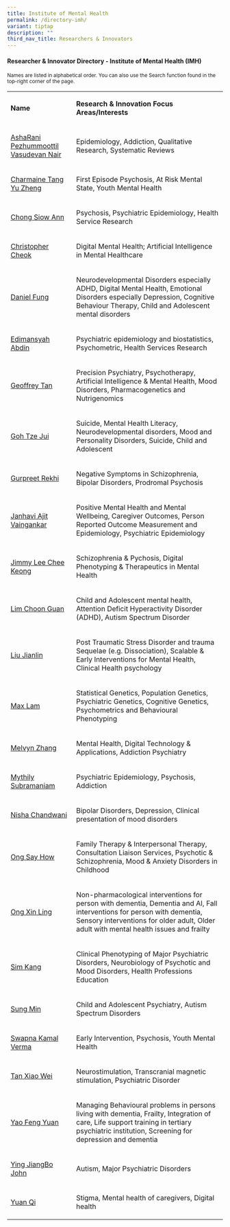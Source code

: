 ```yaml
---
title: Institute of Mental Health
permalink: /directory-imh/
variant: tiptap
description: ""
third_nav_title: Researchers & Innovators
---
```

<h4><strong>Researcher &amp; Innovator Directory - Institute of Mental Health (IMH)</strong></h4>
<p><sup>Names are listed in alphabetical order. You can also use the Search function found in the top-right corner of the page.</sup>
</p>
<p></p>
<table style="minWidth: 50px">
<colgroup>
<col>
<col>
</colgroup>
<tbody>
<tr>
<td rowspan="1" colspan="1">
<p><strong>Name</strong>
</p>
</td>
<td rowspan="1" colspan="1">
<p><strong>Research &amp; Innovation Focus Areas/Interests</strong>
</p>
</td>
</tr>
<tr>
<td rowspan="1" colspan="1">
<p><a href="/files/Researcher Directory/IMH/IMH___AshaRani_Pezhummoottil_Vasudevan_Nair_v0624.pdf" rel="noopener noreferrer nofollow" target="_blank">AshaRani Pezhummoottil Vasudevan Nair</a>
</p>
</td>
<td rowspan="1" colspan="1">
<p>Epidemiology, Addiction, Qualitative Research, Systematic Reviews</p>
</td>
</tr>
<tr>
<td rowspan="1" colspan="1">
<p><a href="/files/Researcher Directory/IMH/IMH___Charmaine_Tang_Yu_Zheng__v2108.pdf" rel="noopener noreferrer nofollow" target="_blank">Charmaine Tang Yu Zheng</a>
</p>
</td>
<td rowspan="1" colspan="1">
<p>First Episode Psychosis, At Risk Mental State, Youth Mental Health</p>
</td>
</tr>
<tr>
<td rowspan="1" colspan="1">
<p><a href="/files/Researcher Directory/IMH/Chong_Siow_Ann_NHG_edited_Jun_2025.pdf" rel="noopener nofollow" target="_blank">Chong Siow Ann</a>
</p>
</td>
<td rowspan="1" colspan="1">
<p>Psychosis, Psychiatric Epidemiology, Health Service Research</p>
</td>
</tr>
<tr>
<td rowspan="1" colspan="1">
<p><a href="/files/Researcher Directory/IMH/Christopher_Cheok_NHG_edited_Jun_2025.pdf" rel="noopener noreferrer nofollow" target="_blank">Christopher Cheok</a>
</p>
</td>
<td rowspan="1" colspan="1">
<p>Digital Mental Health; Artificial Intelligence in Mental Healthcare</p>
</td>
</tr>
<tr>
<td rowspan="1" colspan="1">
<p><a href="/files/Researcher Directory/IMH/Daniel_Fung_NHG_edited_Jun_2025.pdf" rel="noopener nofollow" target="_blank">Daniel Fung</a>
</p>
</td>
<td rowspan="1" colspan="1">
<p>Neurodevelopmental Disorders especially ADHD, Digital Mental Health, Emotional
Disorders especially Depression, Cognitive Behaviour Therapy, Child and
Adolescent mental disorders</p>
</td>
</tr>
<tr>
<td rowspan="1" colspan="1">
<p><a href="/files/Researcher Directory/IMH/Edimansyah_Abdin_NHG_edited_Jun_2025.pdf" rel="noopener nofollow" target="_blank">Edimansyah Abdin</a>
</p>
</td>
<td rowspan="1" colspan="1">
<p>Psychiatric epidemiology and biostatistics, Psychometric, Health Services
Research</p>
</td>
</tr>
<tr>
<td rowspan="1" colspan="1">
<p><a href="/files/Researcher Directory/IMH/Geoffrey_Tan_NHG_edited_Jun_2025.pdf" rel="noopener noreferrer nofollow" target="_blank">Geoffrey Tan</a>
</p>
</td>
<td rowspan="1" colspan="1">
<p>Precision Psychiatry, Psychotherapy, Artificial Intelligence &amp; Mental
Health, Mood Disorders, Pharmacogenetics and Nutrigenomics</p>
</td>
</tr>
<tr>
<td rowspan="1" colspan="1">
<p><a href="/files/Researcher Directory/IMH/IMH___Goh_Tze_Jui_v1223.pdf" rel="noopener noreferrer nofollow" target="_blank">Goh Tze Jui</a>
</p>
</td>
<td rowspan="1" colspan="1">
<p>Suicide, Mental Health Literacy, Neurodevelopmental disorders, Mood and
Personality Disorders, Suicide, Child and Adolescent</p>
</td>
</tr>
<tr>
<td rowspan="1" colspan="1">
<p><a href="/files/Researcher Directory/IMH/Gurpreet_Rekhi_NHG_edited_Jun_2025.pdf" rel="noopener noreferrer nofollow" target="_blank">Gurpreet Rekhi</a>
</p>
</td>
<td rowspan="1" colspan="1">
<p>Negative Symptoms in Schizophrenia, Bipolar Disorders, Prodromal Psychosis</p>
</td>
</tr>
<tr>
<td rowspan="1" colspan="1">
<p><a href="/files/Researcher Directory/IMH/IMH___Janhavi_Ajit_Vaingankar_v0624.pdf" rel="noopener noreferrer nofollow" target="_blank">Janhavi Ajit Vaingankar</a>
</p>
</td>
<td rowspan="1" colspan="1">
<p>Positive Mental Health and Mental Wellbeing, Caregiver Outcomes, Person
Reported Outcome Measurement and Epidemiology, Psychiatric Epidemiology</p>
</td>
</tr>
<tr>
<td rowspan="1" colspan="1">
<p><a href="/files/Researcher Directory/IMH/IMH___Jimmy_Lee_Chee_Keong_v1223.pdf" rel="noopener noreferrer nofollow" target="_blank">Jimmy Lee Chee Keong</a>
</p>
</td>
<td rowspan="1" colspan="1">
<p>Schizophrenia &amp; Pychosis, Digital Phenotyping &amp; Therapeutics in
Mental Health</p>
</td>
</tr>
<tr>
<td rowspan="1" colspan="1">
<p><a href="/files/Researcher Directory/IMH/Lim_Choon_Guan_NHG_edited_Jun_2025.pdf" rel="noopener nofollow" target="_blank">Lim Choon Guan</a>
</p>
</td>
<td rowspan="1" colspan="1">
<p>Child and Adolescent mental health, Attention Deficit Hyperactivity Disorder
(ADHD), Autism Spectrum Disorder</p>
</td>
</tr>
<tr>
<td rowspan="1" colspan="1">
<p><a href="/files/Researcher Directory/IMH/Liu_Jianlin_NHG_edited_Jun_2025.pdf" rel="noopener nofollow" target="_blank">Liu Jianlin</a>
</p>
</td>
<td rowspan="1" colspan="1">
<p>Post Traumatic Stress Disorder and trauma Sequelae (e.g. Dissociation),
Scalable &amp; Early Interventions for Mental Health, Clinical Health psychology</p>
</td>
</tr>
<tr>
<td rowspan="1" colspan="1">
<p><a href="/files/Researcher Directory/IMH/Max_Lam__v1224.pdf" rel="noopener noreferrer nofollow" target="_blank">Max Lam</a>
</p>
</td>
<td rowspan="1" colspan="1">
<p>Statistical Genetics, Population Genetics, Psychiatric Genetics, Cognitive
Genetics, Psychometrics and Behavioural Phenotyping</p>
</td>
</tr>
<tr>
<td rowspan="1" colspan="1">
<p><a href="/files/Researcher Directory/IMH/Melvyn_Zhang_Wei_Bin_v1224.pdf" rel="noopener nofollow" target="_blank">Melvyn Zhang</a>
</p>
</td>
<td rowspan="1" colspan="1">
<p>Mental Health, Digital Technology &amp; Applications, Addiction Psychiatry</p>
</td>
</tr>
<tr>
<td rowspan="1" colspan="1">
<p><a href="/files/Researcher Directory/IMH/IMH___Mythily_Subramaniam_v2210.pdf" rel="noopener noreferrer nofollow" target="_blank">Mythily Subramaniam</a>
</p>
</td>
<td rowspan="1" colspan="1">
<p>Psychiatric Epidemiology, Psychosis, Addiction</p>
</td>
</tr>
<tr>
<td rowspan="1" colspan="1">
<p><a href="/files/Researcher Directory/IMH/Nisha_Chandwani_NHG_edited_Jun_2025.pdf" rel="noopener noreferrer nofollow" target="_blank">Nisha Chandwani</a>
</p>
</td>
<td rowspan="1" colspan="1">
<p>Bipolar Disorders, Depression, Clinical presentation of mood disorders</p>
</td>
</tr>
<tr>
<td rowspan="1" colspan="1">
<p><a href="/files/Researcher Directory/IMH/Ong_Say_How__v1224.pdf" rel="noopener nofollow" target="_blank">Ong Say How</a>
</p>
</td>
<td rowspan="1" colspan="1">
<p>Family Therapy &amp; Interpersonal Therapy, Consultation Liaison Services,
Psychotic &amp; Schizophrenia, Mood &amp; Anxiety Disorders in Childhood</p>
</td>
</tr>
<tr>
<td rowspan="1" colspan="1">
<p><a href="/files/Researcher Directory/IMH/Ong_Xin_Ling_NHG_edited_Jun_2025.pdf" rel="noopener noreferrer nofollow" target="_blank">Ong Xin Ling</a>
</p>
</td>
<td rowspan="1" colspan="1">
<p>Non-pharmacological interventions for person with dementia, Dementia and
AI, Fall interventions for person with dementia, Sensory interventions
for older adult, Older adult with mental health issues and frailty</p>
</td>
</tr>
<tr>
<td rowspan="1" colspan="1">
<p><a href="/files/Researcher Directory/IMH/IMH___Sim_Kang_v2210.pdf" rel="noopener noreferrer nofollow" target="_blank">Sim Kang</a>
</p>
</td>
<td rowspan="1" colspan="1">
<p>Clinical Phenotyping of Major Psychiatric Disorders, Neurobiology of Psychotic
and Mood Disorders, Health Professions Education</p>
</td>
</tr>
<tr>
<td rowspan="1" colspan="1">
<p><a href="/files/Researcher Directory/IMH/IMH___Sung_Min_v2108.pdf" rel="noopener noreferrer nofollow" target="_blank">Sung Min</a>
</p>
</td>
<td rowspan="1" colspan="1">
<p>Child and Adolescent Psychiatry, Autism Spectrum Disorders</p>
</td>
</tr>
<tr>
<td rowspan="1" colspan="1">
<p><a href="/files/Researcher Directory/IMH/IMH___Swapna_Kamal_Verma_v0624.pdf" rel="noopener noreferrer nofollow" target="_blank">Swapna Kamal Verma</a>
</p>
</td>
<td rowspan="1" colspan="1">
<p>Early Intervention, Psychosis, Youth Mental Health</p>
</td>
</tr>
<tr>
<td rowspan="1" colspan="1">
<p><a href="/files/Researcher Directory/IMH/IMH___Tan_Xiao_Wei_v1223.pdf" rel="noopener noreferrer nofollow" target="_blank">Tan Xiao Wei</a>
</p>
</td>
<td rowspan="1" colspan="1">
<p>Neurostimulation, Transcranial magnetic stimulation, Psychiatric Disorder</p>
</td>
</tr>
<tr>
<td rowspan="1" colspan="1">
<p><a href="/files/Researcher Directory/IMH/Yao_Fengyuan_NHG_edited__Jun_2025.pdf" rel="noopener noreferrer nofollow" target="_blank">Yao Feng Yuan</a>
</p>
</td>
<td rowspan="1" colspan="1">
<p>Managing Behavioural problems in persons living with dementia, Frailty,
Integration of care, Life support training in tertiary psychiatric institution,
Screening for depression and dementia</p>
</td>
</tr>
<tr>
<td rowspan="1" colspan="1">
<p><a href="/files/Researcher Directory/IMH/IMH___Ying_Jiangbo_John_v0624.pdf" rel="noopener noreferrer nofollow" target="_blank">Ying JiangBo John</a>
</p>
</td>
<td rowspan="1" colspan="1">
<p>Autism, Major Psychiatric Disorders</p>
</td>
</tr>
<tr>
<td rowspan="1" colspan="1">
<p><a href="/files/Researcher Directory/IMH/Yuan_Qi_v1224.pdf" rel="noopener nofollow" target="_blank">Yuan Qi</a>
</p>
</td>
<td rowspan="1" colspan="1">
<p>Stigma, Mental health of caregivers, Digital health</p>
</td>
</tr>
</tbody>
</table>
<p></p>
<p></p>
<p></p>